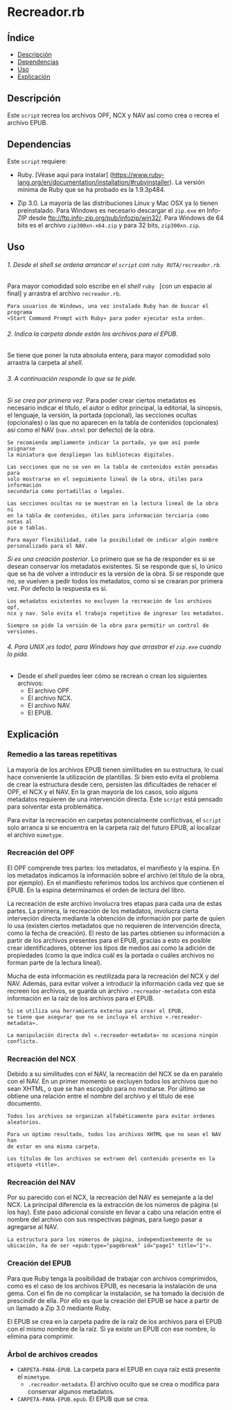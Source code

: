 # Recreador.rb

## Índice

* [Descripción](#descripción)
* [Dependencias](#dependencias)
* [Uso](#uso)
* [Explicación](#explicación)

## Descripción

Este `script` recrea los archivos OPF, NCX y NAV así como crea o recrea el
archivo EPUB.

## Dependencias

Este `script` requiere:

* Ruby. [Véase aquí para instalar]
(https://www.ruby-lang.org/en/documentation/installation/#rubyinstaller). La
versión mínima de Ruby que se ha probado es la 1.9.3p484.

* Zip 3.0. La mayoría de las distribuciones Linux y Mac OSX ya lo tienen
preinstalado. Para Windows es necesario descargar el `zip.exe` en Info-ZIP
desde ftp://ftp.info-zip.org/pub/infozip/win32/. Para Windows de 64 bits es el
archivo `zip300xn-x64.zip` y para 32 bits, `zip300xn.zip`.

## Uso

###### 1. Desde el *shell* se ordena arrancar el `script` con `ruby RUTA/recreador.rb`.

Para mayor comodidad solo escribe en el *shell* `ruby ` [con un espacio al
final] y arrastra el archivo `recreador.rb`.

    Para usuarios de Windows, una vez instalado Ruby han de buscar el programa
    «Start Command Prompt with Ruby» para poder ejecutar esta orden.

###### 2. Indica la carpeta donde están los archivos para el EPUB.

Se tiene que poner la ruta absoluta entera, para mayor comodidad solo arrastra
la carpeta al *shell*.

###### 3. A continuación responde lo que se te pide.

*Si se crea por primera vez*. Para poder crear ciertos metadatos es necesario
indicar el título, el autor o editor principal, la editorial, la sinopsis, el
lenguaje, la versión, la portada (opcional), las secciones ocultas (opcionales)
o las que no aparecen en la tabla de contenidos (opcionales) así como el NAV
(`nav.xhtml` por defecto) de la obra.

    Se recomienda ampliamente indicar la portada, ya que así puede asignarse
    la miniatura que despliegan las bibliotecas digitales.

    Las secciones que no se ven en la tabla de contenidos están pensadas para
    solo mostrarse en el seguimiento lineal de la obra, útiles para información
    secundaria como portadillas o legales.

    Las secciones ocultas no se muestran en la lectura lineal de la obra ni
    en la tabla de contenidos, útiles para información terciaria como notas al
    pie o tablas.

    Para mayor flexibilidad, cabe la posibilidad de indicar algún nombre
    personalizado para el NAV.

*Si es una creación posterior*. Lo primero que se ha de responder es si se
desean conservar los metadatos existentes. Si se responde que sí, lo único que
se ha de volver a introducir es la versión de la obra. Si se responde que no,
se vuelven a pedir todos los metadatos, como si se crearan por primera vez. Por
defecto la respuesta es sí.

    Los metadatos existentes no excluyen la recreación de los archivos opf,
    ncx y nav. Solo evita el trabajo repetitivo de ingresar los metadatos.

    Siempre se pide la versión de la obra para permitir un control de
    versiones.

###### 4. Para UNIX ¡es todo!, para Windows hay que arrastrar el `zip.exe` cuando lo pida.

  * Desde el *shell* puedes leer cómo se recrean o crean los siguientes
  archivos:
    * El archivo OPF.
    * El archivo NCX.
    * El archivo NAV.
    * El EPUB.

## Explicación

### Remedio a las tareas repetitivas

La mayoría de los archivos EPUB tienen similitudes en su estructura, lo cual
hace conveniente la utilización de plantillas. Si bien esto evita el problema
de crear la estructura desde cero, persisten las dificultades de rehacer el OPF,
el NCX y el NAV. En la gran mayoría de los casos, solo alguns metadatos
requieren de una intervención directa. Este `script` está pensado para
solventar esta problemática.

Para evitar la recreación en carpetas potencialmente conflictivas, el `script`
solo arranca si se encuentra en la carpeta raíz del futuro EPUB, al localizar
el archivo `mimetype`.

### Recreación del OPF

El OPF comprende tres partes: los metadatos, el manifiesto y la espina. En los
metadatos indicamos la información sobre el archivo (el título de la obra, por
ejemplo). En el manifiesto referimos todos los archivos que contienen el EPUB.
En la espina determinamos el orden de lectura del libro.

La recreación de este archivo involucra tres etapas para cada una de estas
partes. La primera, la recreación de los metadatos, involucra cierta
interveción directa mediante la obtención de información por parte de quien lo
usa (existen ciertos metadatos que no requieren de intervención directa, como
la fecha de creación). El resto de las partes obtienen su información a partir
de los archivos presentes para el EPUB, gracias a esto es posible crear
identificadores, obtener los tipos de medios así como la adición de propiedades
(como la que indica cuál es la portada o cuáles archivos no forman parte de
la lectura lineal).

Mucha de esta información es reutilizada para la recreación del NCX y del NAV.
Además, para evitar volver a introducir la información cada vez que se recreen
los archivos, se guarda un archivo `.recreador-metadata` con esta información
en la raíz de los archivos para el EPUB.

    Si se utiliza una herramienta externa para crear el EPUB,
    se tiene que asegurar que no se incluya el archivo «.recreador-metadata».

    La manipulación directa del «.recreador-metadata» no ocasiona ningún
    conflicto.

### Recreación del NCX

Debido a su similitudes con el NAV, la recreación del NCX se da en paralelo con
el NAV. En un primer momento se excluyen todos los archivos que no sean XHTML,
o que se han escogido para no mostarse. Por último se obtiene una relación
entre el nombre del archivo y el título de ese documento.

    Todos los archivos se organizan alfabéticamente para evitar órdenes
    aleatorios.

    Para un óptimo resultado, todos los archivos XHTML que no sean el NAV han
    de estar en una misma carpeta.

    Los títulos de los archivos se extraen del contenido presente en la
    etiqueta <title>.

### Recreación del NAV

Por su parecido con el NCX, la recreación del NAV es semejante a la del NCX. La
principal diferencia es la extracción de los números de página (si los hay).
Este paso adicional consiste en llevar a cabo una relación entre el nombre del
archivo con sus respectivas páginas, para luego pasar a agregarse al NAV.

    La estructura para los números de página, independientemente de su
    ubicación, ha de ser «epub:type="pagebreak" id="page1" title="1"».

### Creación del EPUB

Para que Ruby tenga la posibilidad de trabajar con archivos comprimidos, como
es el caso de los archivos EPUB, es necesaria la instalación de una gema. Con
el fin de no complicar la instalación, se ha tomado la decisión de prescindir
de ella. Por ello es que la creación del EPUB se hace a partir de un llamado a
Zip 3.0 mediante Ruby.

El EPUB se crea en la carpeta padre de la raíz de los archivos para el EPUB
con el mismo nombre de la raíz. Si ya existe un EPUB con ese nombre, lo elimina
para comprimir.

### Árbol de archivos creados

* `CARPETA-PARA-EPUB`. La carpeta para el EPUB en cuya raíz está presente el
`mimetype`.
  * `.recreador-metadata`. El archivo oculto que se crea o modifica para
  conservar algunos metadatos.
* `CARPETA-PARA-EPUB.epub`. El EPUB que se crea.
